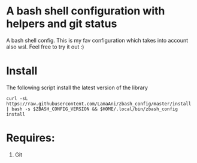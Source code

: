 # A bash shell configuration with helpers and git status

A bash shell config. This is my fav configuration which takes into account also wsl.
Feel free to try it out :)

# Install

The following script install the latest version of the library

```shell
curl -sL https://raw.githubusercontent.com/LamaAni/zbash_config/master/install | bash -s $ZBASH_CONFIG_VERSION && $HOME/.local/bin/zbash_config install
```

# Requires:

1. Git
